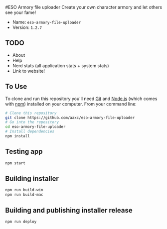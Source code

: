 #ESO Armory file uploader
Create your own character armory and let others see your fame!

- Name: `eso-armory-file-uploader`
- Version: `1.2.7`

## TODO

- About
- Help
- Nerd stats (all application stats + system stats)
- Link to website!

## To Use

To clone and run this repository you'll need [Git](https://git-scm.com) and [Node.js](https://nodejs.org/en/download/) (which comes with [npm](http://npmjs.com)) installed on your computer. From your command line:

```bash
# Clone this repository
git clone https://github.com/aaxc/eso-armory-file-uploader
# Go into the repository
cd eso-armory-file-uploader
# Install dependencies
npm install
```

## Testing app

```bash
npm start
```

## Building installer

```bash
npm run build-win
npm run build-mac
```

## Building and publishing installer release

```bash
npm run deploy
```
